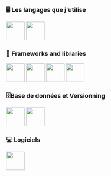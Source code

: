 ### 🖥️ Les langages que j'utilise

<p>
    <img src="https://cdn.jsdelivr.net/gh/devicons/devicon@latest/icons/javascript/javascript-original.svg" width="50"/>
    <img src="https://cdn.jsdelivr.net/gh/devicons/devicon@latest/icons/csharp/csharp-original.svg" width="50"/>
</p>

### 🧩 Frameworks and libraries

<p>
    <img src="https://cdn.jsdelivr.net/gh/devicons/devicon@latest/icons/react/react-original.svg" width="50"/>
    <img src="https://cdn.jsdelivr.net/gh/devicons/devicon@latest/icons/angular/angular-original.svg" width="50"/>
    <img src="https://cdn.jsdelivr.net/gh/devicons/devicon@latest/icons/bootstrap/bootstrap-original.svg" width="50"/>
    <img src="https://cdn.jsdelivr.net/gh/devicons/devicon@latest/icons/wordpress/wordpress-original.svg" width="50"/>
</p>

### 🗄️Base de données et Versionning

<p>
    <img src="https://cdn.jsdelivr.net/gh/devicons/devicon@latest/icons/github/github-original.svg" width="50"/>
    <img src="https://cdn.jsdelivr.net/gh/devicons/devicon@latest/icons/mysql/mysql-original.svg" width="50"/>
</p>

### 💻 Logiciels

<p>
    <img src="https://cdn.jsdelivr.net/gh/devicons/devicon@latest/icons/unity/unity-original.svg" width="50"/>
</p>
